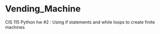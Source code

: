 # Vending_Machine
CIS 115 Python hw #2 : Using if statements and while loops to create finite machines
